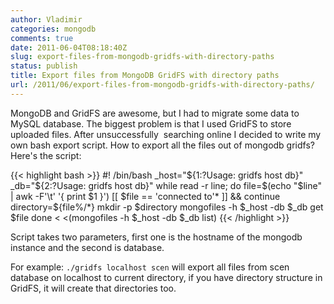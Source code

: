 ```yaml
---
author: Vladimir
categories: mongodb
comments: true
date: 2011-06-04T08:18:40Z
slug: export-files-from-mongodb-gridfs-with-directory-paths
status: publish
title: Export files from MongoDB GridFS with directory paths
url: /2011/06/export-files-from-mongodb-gridfs-with-directory-paths/
---
```


MongoDB and GridFS are awesome, but I had to migrate some data to
MySQL database. The biggest problem is that I used GridFS to store
uploaded files. After unsuccessfully  searching online I decided to
write my own bash export script. How to export all the files out of
mongodb gridfs? Here's the script:

{{< highlight bash >}}
#! /bin/bash
_host="${1:?Usage: gridfs host db}"
_db="${2:?Usage: gridfs host db}"
while read -r line; do
    file=$(echo "$line" | awk -F'\t' '{ print $1 }')
    [[ $file == 'connected to'* ]] && continue
    directory=${file%/*}
    mkdir -p $directory
    mongofiles -h $_host -db $_db get $file
done < <(mongofiles -h $_host -db $_db list)
{{< /highlight >}}

Script takes two parameters, first one is the hostname of the
mongodb instance and the second is database.

For example: ``./gridfs localhost scen`` will export all files
from scen database on localhost to current directory, if you have
directory structure in GridFS, it will create that directories too.
